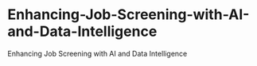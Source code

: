 # Enhancing-Job-Screening-with-AI-and-Data-Intelligence
Enhancing Job Screening with AI and Data Intelligence
